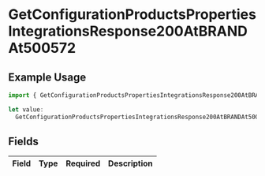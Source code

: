 # GetConfigurationProductsPropertiesIntegrationsResponse200AtBRANDAt500572

## Example Usage

```typescript
import { GetConfigurationProductsPropertiesIntegrationsResponse200AtBRANDAt500572 } from "@vercel/sdk/models/getconfigurationproductsop.js";

let value:
  GetConfigurationProductsPropertiesIntegrationsResponse200AtBRANDAt500572 = {};
```

## Fields

| Field       | Type        | Required    | Description |
| ----------- | ----------- | ----------- | ----------- |